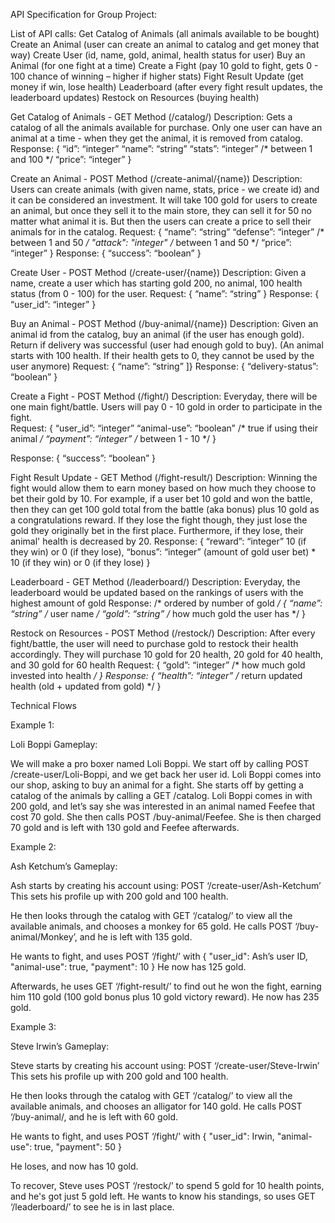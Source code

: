 API Specification for Group Project:

List of API calls:
Get Catalog of Animals (all animals available to be bought)
Create an Animal (user can create an animal to catalog and get money that way)
Create User (id, name, gold, animal, health status for user)
Buy an Animal (for one fight at a time)
Create a Fight (pay 10 gold to fight, gets 0 - 100 chance of winning – higher if higher stats)
Fight Result Update (get money if win, lose health)
Leaderboard (after every fight result updates, the leaderboard updates)
Restock on Resources (buying health)

Get Catalog of Animals - GET Method (/catalog/)
Description: Gets a catalog of all the animals available for purchase. Only one user can have an animal at a time - when they get the animal, it is removed from catalog.
Response:
{ 
	“id”: “integer”
	“name”: “string”
	“stats”: “integer” /* between 1 and 100 */
	“price”: “integer” 
}

Create an Animal - POST Method (/create-animal/{name})
Description: Users can create animals (with given name, stats, price - we create id) and it can be considered an investment. It will take 100 gold for users to create an animal, but once they sell it to the main store, they can sell it for 50 no matter what animal it is. But then the users can create a price to sell their animals for in the catalog. 
Request:
{
“name”: “string”
“defense”: “integer” /* between 1 and 50 */
"attack": "integer" /* between 1 and 50 */
“price”: “integer”
}
Response:
{
	“success”: “boolean”
}

Create User - POST Method (/create-user/{name})
Description: Given a name, create a user which has starting gold 200, no animal, 100 health status (from 0 - 100) for the user.
Request:
{
	“name”: “string”
}
Response:
{
	“user_id”: “integer”
}

Buy an Animal - POST Method (/buy-animal/{name})
Description: Given an animal id from the catalog, buy an animal (if the user has enough gold). Return if delivery was successful (user had enough gold to buy).
(An animal starts with 100 health. If their health gets to 0, they cannot be used by the user anymore)
Request: 
{
	“name”: “string”
]}
Response:
{
	“delivery-status”: “boolean”
}

Create a Fight - POST Method (/fight/)
Description: Everyday, there will be one main fight/battle. Users will pay 0 - 10 gold in order to participate in the fight.  
Request:
{
	“user_id”: “integer”
	“animal-use”: “boolean” /* true if using their animal */
	“payment”: “integer” /* between 1 - 10 */
}

Response:
{
	“success”: “boolean”
}


Fight Result Update - GET Method (/fight-result/)
Description: Winning the fight would allow them to earn money based on how much they choose to bet their gold by 10. For example, if a user bet 10 gold and won the battle, then they can get 100 gold total from the battle (aka bonus) plus 10 gold as a congratulations reward. If they lose the fight though, they just lose the gold they originally bet in the first place. Furthermore, if they lose, their animal' health is decreased by 20. 
Response:
{
	“reward”: “integer” 10 (if they win) or 0 (if they lose),
	“bonus”: “integer” (amount of gold user bet) * 10 (if they win) or 0 (if they lose)
}

Leaderboard - GET Method (/leaderboard/)
Description: Everyday, the leaderboard would be updated based on the rankings of users with the highest amount of gold
Response: /* ordered by number of gold */
{
	“name”: “string” /* user name */
	“gold”: “string” /* how much gold the user has */
}

Restock on Resources - POST Method (/restock/)
Description: After every fight/battle, the user will need to purchase gold to restock their health accordingly. They will purchase 10 gold for 20 health, 20 gold for 40 health, and 30 gold for 60 health
Request:
{
	“gold”: “integer” /* how much gold invested into health */
}
Response:
{
	“health”: “integer” /* return updated health (old + updated from gold) */
}

Technical Flows

Example 1:

Loli Boppi Gameplay:

We will make a pro boxer named Loli Boppi. We start off by calling POST /create-user/Loli-Boppi, and we get back her user id. Loli Boppi comes into our shop, asking to buy an animal for a fight. She starts off by getting a catalog of the animals by calling a GET /catalog. Loli Boppi comes in with 200 gold, and let’s say she was interested in an animal named Feefee that cost 70 gold. She then calls POST /buy-animal/Feefee. She is then charged 70 gold and is left with 130 gold and Feefee afterwards.

Example 2: 

Ash Ketchum’s Gameplay:

Ash starts by creating his account using:
	POST ‘/create-user/Ash-Ketchum’
This sets his profile up with 200 gold and 100 health. 

He then looks through the catalog with GET ‘/catalog/’  to view all the available animals, and chooses a monkey for 65 gold. 
He calls POST ‘/buy-animal/Monkey’, and he is left with 135 gold. 

He wants to fight, and uses POST ‘/fight/’ with
{
    "user_id": Ash’s user ID,
    "animal-use": true,
    "payment": 10
}
He now has 125 gold. 

Afterwards, he uses GET ‘/fight-result/’ to find out he won the fight, earning him 110 gold (100 gold bonus plus 10 gold victory reward). He now has 235 gold.


Example 3:

Steve Irwin’s Gameplay:

Steve starts by creating his account using:
	POST ‘/create-user/Steve-Irwin’
This sets his profile up with 200 gold and 100 health. 

He then looks through the catalog with GET ‘/catalog/’  to view all the available animals, and chooses an alligator for 140 gold. 
He calls POST ‘/buy-animal/, and he is left with 60 gold. 

He wants to fight, and uses POST ‘/fight/’ with
{
    "user_id": Irwin,
    "animal-use": true,
    "payment": 50
}

He loses, and now has 10 gold. 

To recover, Steve uses POST ‘/restock/’ to spend 5 gold for 10 health points, and he's got just 5 gold left. 
He wants to know his standings, so uses GET ‘/leaderboard/’ to see he is in last place.

